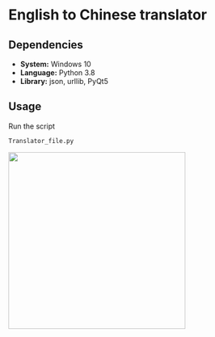 # English to Chinese translator

## Dependencies
- **System:** Windows 10</br>
- **Language:** Python 3.8</br>
- **Library:** json, urllib, PyQt5

## Usage
Run the script
```sh
Translator_file.py
```
<img src="https://github.com/Ericdiii/Python-based-translator/blob/main/Translator_GUI.png?raw=true" height="350"/> 
